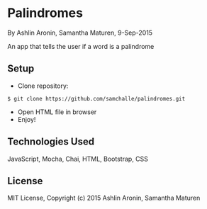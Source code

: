 Palindromes
==========

By Ashlin Aronin, Samantha Maturen, 9-Sep-2015

An app that tells the user if a word is a palindrome

Setup
----------
* Clone repository:
```console
$ git clone https://github.com/samchalle/palindromes.git
```
* Open HTML file in browser
* Enjoy!

Technologies Used
----------
JavaScript, Mocha, Chai, HTML, Bootstrap, CSS

License
----------
MIT License, Copyright (c) 2015 Ashlin Aronin, Samantha Maturen
